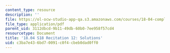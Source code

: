 ```yaml
---
content_type: resource
description: ''
file: https://ol-ocw-studio-app-qa.s3.amazonaws.com/courses/18-04-complex-variables-with-applications-spring-2018/c3ba7e436bd70091c0f4cbeb0dad0ff0_MIT18_04S18_Recit12-solutions.pdf
file_type: application/pdf
parent_uid: 3112dbcd-9b11-49db-60b0-7ee958f57cd4
resourcetype: Document
title: '18.04 S18 Recitation 12: Solutions'
uid: c3ba7e43-6bd7-0091-c0f4-cbeb0dad0ff0
---
```

